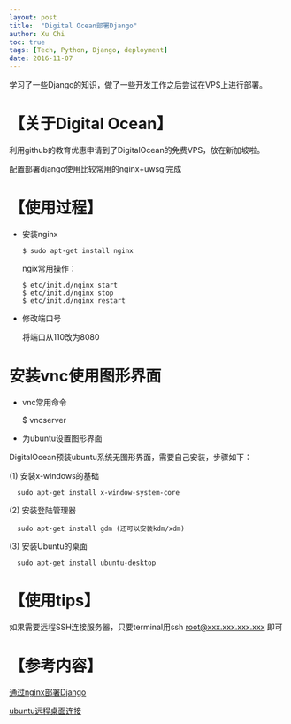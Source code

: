 ```yaml
---
layout: post
title:  "Digital Ocean部署Django"
author: Xu Chi
toc: true
tags: [Tech, Python, Django, deployment]
date: 2016-11-07
---
```


学习了一些Django的知识，做了一些开发工作之后尝试在VPS上进行部署。


# 【关于Digital Ocean】

  利用github的教育优惠申请到了DigitalOcean的免费VPS，放在新加坡啦。

  配置部署django使用比较常用的nginx+uwsgi完成

# 【使用过程】

  * 安装nginx

        $ sudo apt-get install nginx

    ngix常用操作：

        $ etc/init.d/nginx start
        $ etc/init.d/nginx stop
        $ etc/init.d/nginx restart

  * 修改端口号

    将端口从110改为8080


# 安装vnc使用图形界面

 * vnc常用命令

      $ vncserver


 * 为ubuntu设置图形界面

  DigitalOcean预装ubuntu系统无图形界面，需要自己安装，步骤如下：

  (1) 安装x-windows的基础

      sudo apt-get install x-window-system-core

  (2) 安装登陆管理器

      sudo apt-get install gdm (还可以安装kdm/xdm)

  (3) 安装Ubuntu的桌面

      sudo apt-get install ubuntu-desktop


# 【使用tips】

  如果需要远程SSH连接服务器，只要terminal用ssh root@xxx.xxx.xxx.xxx 即可


# 【参考内容】

  [通过nginx部署Django](http://www.cnblogs.com/fnng/p/5268633.html)
  
  [ubuntu远程桌面连接](http://blog.csdn.net/lanxuezaipiao/article/details/25552675)
